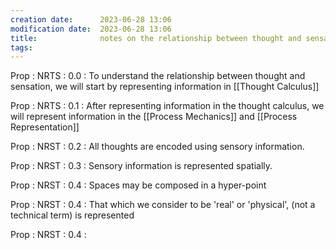 ```yaml
---
creation date:		2023-06-28 13:06
modification date:	2023-06-28 13:06
title: 				notes on the relationship between thought and sensation
tags:
---
```

Prop : NRTS : 0.0 : To understand the relationship between thought and sensation, we will start by representing information in [[Thought Calculus]]

Prop : NRTS : 0.1 : After representing information in the thought calculus, we will represent information in the [[Process Mechanics]] and [[Process Representation]]

Prop : NRST : 0.2 : All thoughts are encoded using sensory information.

Prop : NRST : 0.3 : Sensory information is represented spatially.

Prop : NRST : 0.4 : Spaces may be composed in a hyper-point 

Prop : NRST : 0.4 : That which we consider to be 'real' or 'physical', (not a technical term) is represented 

Prop : NRST : 0.4 : 